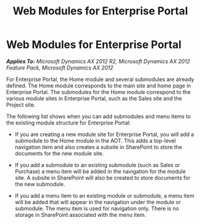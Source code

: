 ﻿---
title: Web Modules for Enterprise Portal
TOCTitle: Web Modules for Enterprise Portal
ms:assetid: b8644622-c5da-4b78-a319-694a4ce7e312
ms:mtpsurl: https://msdn.microsoft.com/en-us/library/Cc618032(v=AX.60)
ms:contentKeyID: 35246122
ms.date: 11/07/2012
mtps_version: v=AX.60
---

# Web Modules for Enterprise Portal 


_**Applies To:** Microsoft Dynamics AX 2012 R2, Microsoft Dynamics AX 2012 Feature Pack, Microsoft Dynamics AX 2012_

For Enterprise Portal, the Home module and several submodules are already defined. The Home module corresponds to the main site and home page in Enterprise Portal. The submodules for the Home module correspond to the various module sites in Enterprise Portal, such as the Sales site and the Project site.

The following list shows when you can add submodules and menu items to the existing module structure for Enterprise Portal:

  - If you are creating a new module site for Enterprise Portal, you will add a submodule to the Home module in the AOT. This adds a top-level navigation item and also creates a subsite in SharePoint to store the documents for the new module site.

  - If you add a submodule to an existing submodule (such as Sales or Purchase) a menu item will be added in the navigation for the module site. A subsite in SharePoint will also be created to store documents for the new submodule.

  - If you add a menu item to an existing module or submodule, a menu item will be added that will appear in the navigation under the module or submodule. The menu item is used for navigation only. There is no storage in SharePoint associated with the menu item.


